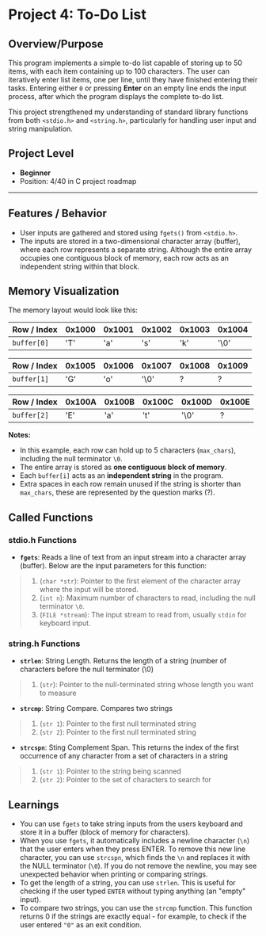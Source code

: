 # Project 4: To-Do List
## Overview/Purpose
This program implements a simple to-do list capable of storing up to 50 items, with each item containing up to 100 characters. The user can iteratively enter list items, one per line, until they have finished entering their tasks. Entering either `0` or pressing **Enter** on an empty line ends the input process, after which the program displays the complete to-do list.

This project strengthened my understanding of standard library functions from both `<stdio.h>` and `<string.h>`, particularly for handling user input and string manipulation.

## Project Level
- **Beginner**  
- Position: 4/40 in C project roadmap

---
## Features / Behavior
- User inputs are gathered and stored using `fgets()` from `<stdio.h>`.
- The inputs are stored in a two-dimensional character array (buffer), where each row represents a separate string. Although the entire array occupies one contiguous block of memory, each row acts as an independent string within that block.

## Memory Visualization

The memory layout would look like this:

| Row / Index     | 0x1000 | 0x1001 | 0x1002 | 0x1003 | 0x1004 |
|-----------------|--------|--------|--------|--------|--------|
| `buffer[0]`     | 'T'    | 'a'    | 's'    | 'k'    | '\0'   |

| Row / Index     | 0x1005 | 0x1006 | 0x1007 | 0x1008 | 0x1009 |
|-----------------|--------|--------|--------|--------|--------|
| `buffer[1]`     | 'G'    | 'o'    | '\0'   | ?      | ?      |

| Row / Index     | 0x100A | 0x100B | 0x100C | 0x100D | 0x100E |
|-----------------|--------|--------|--------|--------|--------|
| `buffer[2]`     | 'E'    | 'a'    | 't'    | '\0'   | ?      |

**Notes:**
- In this example, each row can hold up to 5 characters (`max_chars`), including the null terminator `\0`.
- The entire array is stored as **one contiguous block of memory**.
- Each `buffer[i]` acts as an **independent string** in the program.
- Extra spaces in each row remain unused if the string is shorter than `max_chars`, these are represented by the question marks (?).

## Called Functions
### stdio.h Functions
- **`fgets`**: Reads a line of text from an input stream into a character array (buffer). Below are the input parameters for this function:
  
> 1. (`char *str`): Pointer to the first element of the character array where the input will be stored.
> 2. (`int n`): Maximum number of characters to read, including the null terminator `\0`.
> 3. (`FILE *stream`): The input stream to read from, usually `stdin` for keyboard input.

### string.h Functions
- **`strlen`**: String Length. Returns the length of a string (number of characters before the null terminator (\0)
> 1. (`str`): Pointer to the null-terminated string whose length you want to measure

- **`strcmp`**: String Compare. Compares two strings
> 1. (`str 1`): Pointer to the first null terminated string
> 2. (`str 2`): Pointer to the first null terminated string

- **`strcspn`**: Sting Complement Span. This returns the index of the first occurrence of any character from a set of characters in a string
> 1. (`str 1`): Pointer to the string being scanned
> 2. (`str 2`): Pointer to the set of characters to search for

## Learnings
- You can use `fgets` to take string inputs from the users keyboard and store it in a buffer (block of memory for characters).
- When you use `fgets`, it automatically includes a newline character (`\n`) that the user enters when they press ENTER. To remove this new line character, you can use `strcspn`, which finds the `\n` and replaces it with the NULL terminator (`\0`). If you do not remove the newline, you may see unexpected behavior when printing or comparing strings.
- To get the length of a string, you can use `strlen`. This is useful for checking if the user typed `ENTER` without typing anything (an "empty" input).
- To compare two strings, you can use the `strcmp` function. This function returns 0 if the strings are exactly equal - for example, to check if the user entered `"0"`  as an exit condition.

